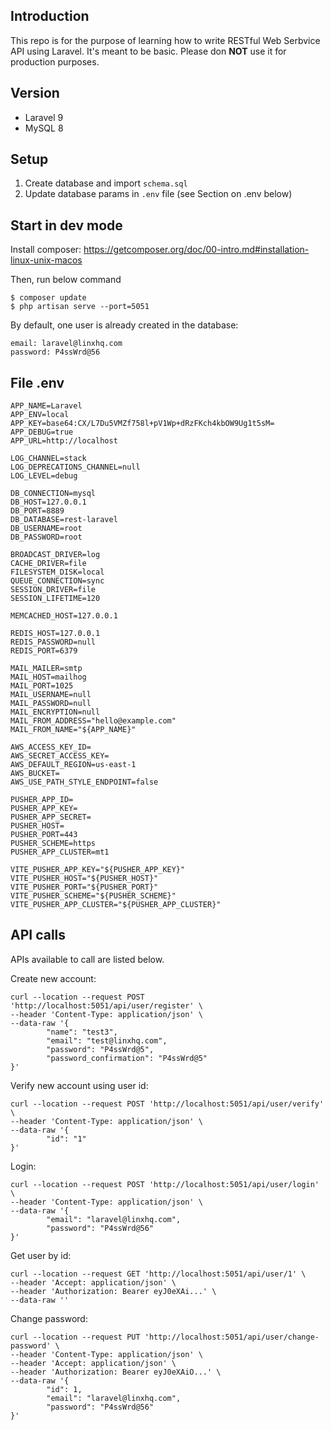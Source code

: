 ## Introduction

This repo is for the purpose of learning how to write RESTful Web Serbvice API using Laravel. It's meant to be basic. Please don **NOT** use it for production purposes.

## Version
- Laravel 9
- MySQL 8

## Setup

1. Create database and import `schema.sql`
2. Update database params in `.env` file (see Section on .env below)

## Start in dev mode

Install composer: https://getcomposer.org/doc/00-intro.md#installation-linux-unix-macos

Then, run below command

```
$ composer update
$ php artisan serve --port=5051
```

By default, one user is already created in the database:

```
email: laravel@linxhq.com
password: P4ssWrd@56
```

## File .env

```
APP_NAME=Laravel
APP_ENV=local
APP_KEY=base64:CX/L7Du5VMZf758l+pV1Wp+dRzFKch4kbOW9Ug1t5sM=
APP_DEBUG=true
APP_URL=http://localhost

LOG_CHANNEL=stack
LOG_DEPRECATIONS_CHANNEL=null
LOG_LEVEL=debug

DB_CONNECTION=mysql
DB_HOST=127.0.0.1
DB_PORT=8889
DB_DATABASE=rest-laravel
DB_USERNAME=root
DB_PASSWORD=root

BROADCAST_DRIVER=log
CACHE_DRIVER=file
FILESYSTEM_DISK=local
QUEUE_CONNECTION=sync
SESSION_DRIVER=file
SESSION_LIFETIME=120

MEMCACHED_HOST=127.0.0.1

REDIS_HOST=127.0.0.1
REDIS_PASSWORD=null
REDIS_PORT=6379

MAIL_MAILER=smtp
MAIL_HOST=mailhog
MAIL_PORT=1025
MAIL_USERNAME=null
MAIL_PASSWORD=null
MAIL_ENCRYPTION=null
MAIL_FROM_ADDRESS="hello@example.com"
MAIL_FROM_NAME="${APP_NAME}"

AWS_ACCESS_KEY_ID=
AWS_SECRET_ACCESS_KEY=
AWS_DEFAULT_REGION=us-east-1
AWS_BUCKET=
AWS_USE_PATH_STYLE_ENDPOINT=false

PUSHER_APP_ID=
PUSHER_APP_KEY=
PUSHER_APP_SECRET=
PUSHER_HOST=
PUSHER_PORT=443
PUSHER_SCHEME=https
PUSHER_APP_CLUSTER=mt1

VITE_PUSHER_APP_KEY="${PUSHER_APP_KEY}"
VITE_PUSHER_HOST="${PUSHER_HOST}"
VITE_PUSHER_PORT="${PUSHER_PORT}"
VITE_PUSHER_SCHEME="${PUSHER_SCHEME}"
VITE_PUSHER_APP_CLUSTER="${PUSHER_APP_CLUSTER}"
```

## API calls

APIs available to call are listed below.

Create new account:

```
curl --location --request POST 'http://localhost:5051/api/user/register' \
--header 'Content-Type: application/json' \
--data-raw '{
        "name": "test3",
        "email": "test@linxhq.com", 
        "password": "P4ssWrd@5",
        "password_confirmation": "P4ssWrd@5"
}'
```

Verify new account using user id:

```
curl --location --request POST 'http://localhost:5051/api/user/verify' \
--header 'Content-Type: application/json' \
--data-raw '{
        "id": "1"
}'
```

Login:

```
curl --location --request POST 'http://localhost:5051/api/user/login' \
--header 'Content-Type: application/json' \
--data-raw '{
        "email": "laravel@linxhq.com", 
        "password": "P4ssWrd@56"
}'
```

Get user by id:

```
curl --location --request GET 'http://localhost:5051/api/user/1' \
--header 'Accept: application/json' \
--header 'Authorization: Bearer eyJ0eXAi...' \
--data-raw ''
```

Change password:

```
curl --location --request PUT 'http://localhost:5051/api/user/change-password' \
--header 'Content-Type: application/json' \
--header 'Accept: application/json' \
--header 'Authorization: Bearer eyJ0eXAiO...' \
--data-raw '{
        "id": 1,
        "email": "laravel@linxhq.com", 
        "password": "P4ssWrd@56"
}'
```